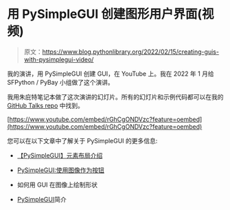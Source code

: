 # 用 PySimpleGUI 创建图形用户界面(视频)

> 原文：<https://www.blog.pythonlibrary.org/2022/02/15/creating-guis-with-pysimplegui-video/>

我的演讲，用 PySimpleGUI 创建 GUI，在 YouTube 上。我在 2022 年 1 月给 SFPython / PyBay 小组做了这个演讲。

我用朱庇特笔记本做了这次演讲的幻灯片。所有的幻灯片和示例代码都可以在我的 [GitHub Talks repo](https://github.com/driscollis/talks) 中找到。

[https://www.youtube.com/embed/rGhCgONDVzc?feature=oembed](https://www.youtube.com/embed/rGhCgONDVzc?feature=oembed)

您可以在以下文章中了解关于 PySimpleGUI 的更多信息:

*   [【PySimpleGUI】元素布局介绍](https://www.blog.pythonlibrary.org/2022/01/25/pysimplegui-an-intro-to-laying-out-elements/)

*   [PySimpleGUI:使用图像作为按钮](https://www.blog.pythonlibrary.org/2021/09/05/pysimplegui-using-an-image-as-a-button/)

*   如何用 GUI 在图像上绘制形状

*   [PySimpleGUI](https://www.blog.pythonlibrary.org/2019/10/23/a-brief-intro-to-pysimplegui/)简介